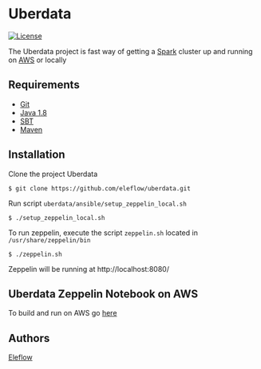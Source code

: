 # Uberdata
[![License][license-badge]][license-url]

The Uberdata project is fast way of getting a [Spark](http://spark.apache.org/) cluster up and running on [AWS](http://aws.amazon.com) or locally
## Requirements
* [Git](https://git-scm.com/book/en/v2/Getting-Started-Installing-Git)
* [Java 1.8](http://www.oracle.com/technetwork/pt/java/javase/downloads/jdk8-downloads-2133151.html)
* [SBT](http://www.scala-sbt.org/0.13/docs/Setup.html)
* [Maven](https://maven.apache.org/install.html)
## Installation
Clone the project Uberdata
```
$ git clone https://github.com/eleflow/uberdata.git
```
Run script ```uberdata/ansible/setup_zeppelin_local.sh```
```
$ ./setup_zeppelin_local.sh
```
To run zeppelin, execute the script ```zeppelin.sh``` located in ```/usr/share/zeppelin/bin```
```
$ ./zeppelin.sh
```
Zeppelin will be running at http://localhost:8080/

## Uberdata Zeppelin Notebook on AWS
To build and run on AWS go [here](https://github.com/eleflow/uberdata/blob/master/readmeAws.md)
## Authors
[Eleflow](http://www.eleflow.com.br/)

[license-badge]: https://img.shields.io/badge/License-Apache%202-blue.svg?style=flat
[license-url]: https://github.com/eleflow/uberdata/blob/master/LICENSE

